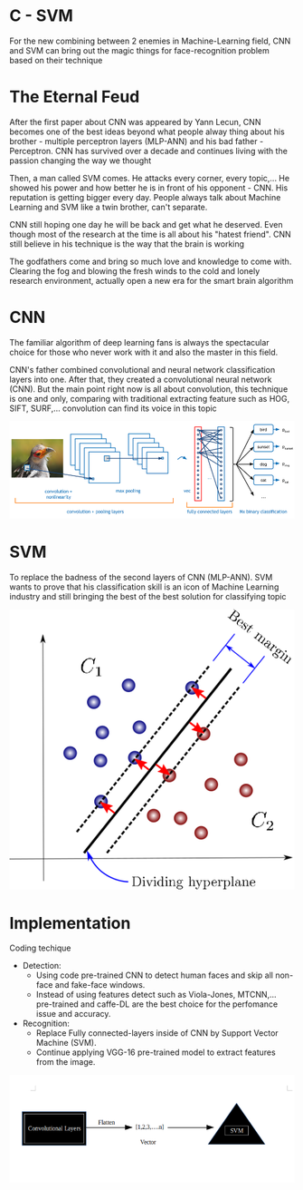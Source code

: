 # C - SVM
For the new combining between 2 enemies in Machine-Learning field, CNN and SVM can bring out the magic things for face-recognition problem based on their technique

# The Eternal Feud
After the first paper about CNN was appeared by Yann Lecun, CNN becomes one of the best ideas beyond what people alway thing about his brother - multiple perceptron layers (MLP-ANN) and his bad father - Perceptron. CNN has survived over a decade and continues living with the passion changing the way we thought

Then, a man called SVM comes. He attacks every corner, every topic,... He showed his power and how better he is in front of his opponent - CNN. His reputation is getting bigger every day. People always talk about Machine Learning and SVM like a twin brother, can't separate.

CNN still hoping one day he will be back and get what he deserved. Even though most of the research at the time is all about his "hatest friend". CNN still believe in his technique is the way that the brain is working

The godfathers come and bring so much love and knowledge to come with. Clearing the fog and blowing the fresh winds to the cold and lonely research environment, actually open a new era for the smart brain algorithm


# CNN
The familiar algorithm of deep learning fans is always the spectacular choice for those who never work with it and also the master in this field.

CNN's father combined convolutional and neural network classification layers into one. After that, they created a convolutional neural network (CNN). But the main point right now is all about convolution, this technique is one and only, comparing with traditional extracting feature such as HOG, SIFT, SURF,... convolution can find its voice in this topic

<p align="center">
  <img src="read_pic/cnn.png" alt="cnn image"/>
</p>

# SVM
To replace the badness of the second layers of CNN (MLP-ANN). SVM wants to prove that his classification skill is an icon of Machine Learning industry and still bringing the best of the best solution for classifying topic

<p align="center">
  <img src="read_pic/svm.png" alt="svm image"/>
</p>



# Implementation
Coding techique
* Detection:
    + Using code pre-trained CNN to detect human faces and skip all non-face and fake-face windows.
    + Instead of using features detect such as Viola-Jones, MTCNN,... pre-trained and caffe-DL are the best choice for the perfomance issue and accuracy.
* Recognition:
    + Replace Fully connected-layers inside of CNN by Support Vector Machine (SVM).
    + Continue applying VGG-16 pre-trained model to extract features from the image.

<p align="center">
  <img src="read_pic/arch.png" alt="arch image"/>
</p>












